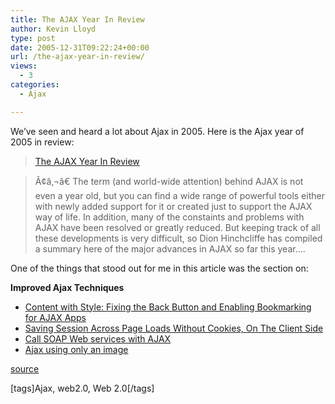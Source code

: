 ```yaml
---
title: The AJAX Year In Review
author: Kevin Lloyd
type: post
date: 2005-12-31T09:22:24+00:00
url: /the-ajax-year-in-review/
views:
  - 3
categories:
  - Ajax

---
```

We&#8217;ve seen and heard a lot about Ajax in 2005. Here is the Ajax year of 2005 in review:

> [The AJAX Year In Review][1]
  
> Ã¢â‚¬â€ The term (and world-wide attention) behind AJAX is not even a year old, but you can find a wide range of powerful tools either with newly added support for it or created just to support the AJAX way of life. In addition, many of the constaints and problems with AJAX have been resolved or greatly reduced. But keeping track of all these developments is very difficult, so Dion Hinchcliffe has compiled a summary here of the major advances in AJAX so far this year&#8230;.

One of the things that stood out for me in this article was the section on:

**Improved Ajax Techniques**

  * [Content with Style: Fixing the Back Button and Enabling Bookmarking for AJAX Apps][2]
  * [Saving Session Across Page Loads Without Cookies, On The Client Side][3]
  * [Call SOAP Web services with AJAX][4]
  * [Ajax using only an image][5]

[source][1]
  
[tags]Ajax, web2.0, Web 2.0[/tags]

 [1]: http://au.sys-con.com/read/166995.htm
 [2]: https://webdevelopment2.com/fixing-the-back-button-and-enabling-bookmarking-for-ajax-apps/
 [3]: http://codinginparadise.org/weblog/2005/08/ajax-tutorial-saving-session-across.html
 [4]: http://www-128.ibm.com/developerworks/web/library/ws-wsajax/?ca=dgr-lnxw071SOAP-Ajax
 [5]: http://zingzoom.com/ajax/ajax_with_image.php